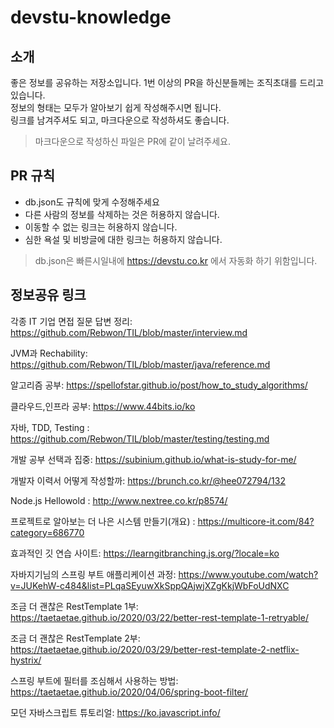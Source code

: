 # devstu-knowledge

## 소개
좋은 정보를 공유하는 저장소입니다.
1번 이상의 PR을 하신분들께는 조직초대를 드리고있습니다.  
정보의 형태는 모두가 알아보기 쉽게 작성해주시면 됩니다.  
링크를 남겨주셔도 되고, 마크다운으로 작성하셔도 좋습니다.  
> 마크다운으로 작성하신 파일은 PR에 같이 날려주세요.

## PR 규칙
- db.json도 규칙에 맞게 수정해주세요
- 다른 사람의 정보를 삭제하는 것은 허용하지 않습니다.
- 이동할 수 없는 링크는 허용하지 않습니다.
- 심한 욕설 및 비방글에 대한 링크는 허용하지 않습니다.
> db.json은 빠른시일내에 https://devstu.co.kr 에서 자동화 하기 위함입니다.

## 정보공유 링크
각종 IT 기업 면접 질문 답변 정리: https://github.com/Rebwon/TIL/blob/master/interview.md

JVM과 Rechability: https://github.com/Rebwon/TIL/blob/master/java/reference.md

알고리즘 공부: https://spellofstar.github.io/post/how_to_study_algorithms/

클라우드,인프라 공부: https://www.44bits.io/ko

자바, TDD, Testing : https://github.com/Rebwon/TIL/blob/master/testing/testing.md

개발 공부 선택과 집중: https://subinium.github.io/what-is-study-for-me/

개발자 이력서 어떻게 작성할까: https://brunch.co.kr/@hee072794/132

Node.js Hellowold : http://www.nextree.co.kr/p8574/

프로젝트로 알아보는 더 나은 시스템 만들기(개요) : https://multicore-it.com/84?category=686770

효과적인 깃 연습 사이트: https://learngitbranching.js.org/?locale=ko

자바지기님의 스프링 부트 애플리케이션 과정: https://www.youtube.com/watch?v=JUKehW-c484&list=PLqaSEyuwXkSppQAjwjXZgKkjWbFoUdNXC

조금 더 괜찮은 RestTemplate 1부: https://taetaetae.github.io/2020/03/22/better-rest-template-1-retryable/

조금 더 괜찮은 RestTemplate 2부: https://taetaetae.github.io/2020/03/29/better-rest-template-2-netflix-hystrix/

스프링 부트에 필터를 조심해서 사용하는 방법: https://taetaetae.github.io/2020/04/06/spring-boot-filter/

모던 자바스크립트 튜토리얼: https://ko.javascript.info/
